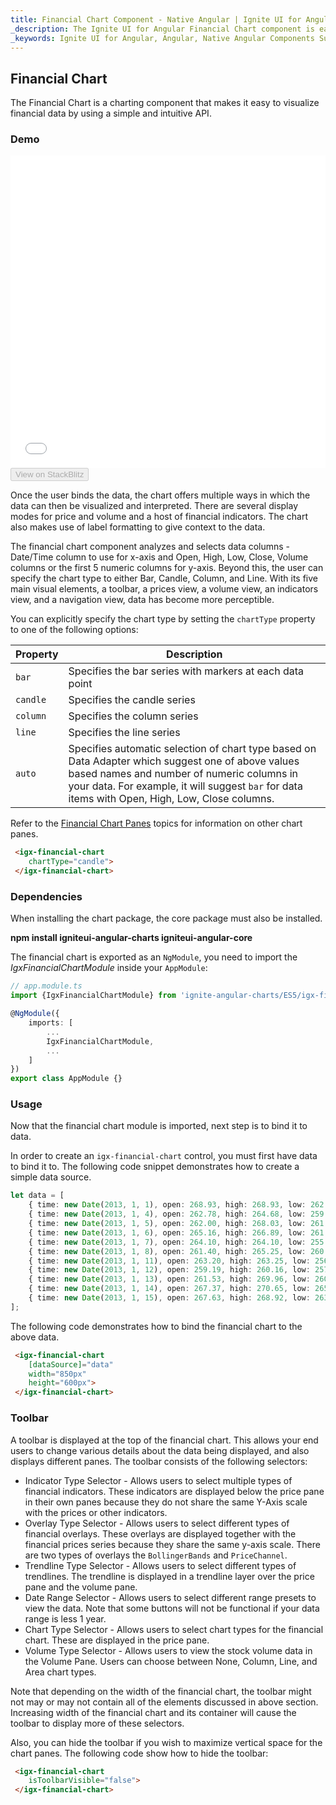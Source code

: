 ```yaml
---
title: Financial Chart Component - Native Angular | Ignite UI for Angular
_description: The Ignite UI for Angular Financial Chart component is easily configured to display financial data using a simple and intuitive API, as once the user binds the data, the chart offers multiple ways in which the data can then be visualized and interpreted.
_keywords: Ignite UI for Angular, Angular, Native Angular Components Suite, Native Angular Controls, Native Angular Components, Native Angular Components Library, Angular Chart, Angular Chart Control, Angular Chart Example, Angular Grid Component, Angular Chart Component, Angular Financial Chart
---
```

## Financial Chart

The Financial Chart is a charting component that makes it easy to visualize financial data by using a simple and intuitive API. 

### Demo

<div class="sample-container" style="height: 500px">
    <iframe id="financial-chart-overview-sample-iframe" src='{environment:demosBaseUrl}/charts/financial-chart-overview-sample' width="100%" height="100%" seamless frameBorder="0" onload="onSampleIframeContentLoaded(this);"></iframe>
</div>
<div>
    <button data-localize="stackblitz" disabled class="stackblitz-btn"   data-iframe-id="financial-chart-overview-sample-iframe" data-demos-base-url="{environment:demosBaseUrl}">View on StackBlitz
    </button>
</div>

<div class="divider--half"></div>

Once the user binds the data, the chart offers multiple ways in which the data can then be visualized and interpreted. There are several display modes for price and volume and a host of financial indicators. The chart also makes use of label formatting to give context to the data.

The financial chart component analyzes and selects data columns - Date/Time column to use for x-axis and Open, High, Low, Close, Volume columns or the first 5 numeric columns for y-axis. Beyond this, the user can specify the chart type to either Bar, Candle, Column, and Line. With its five main visual elements, a toolbar, a prices view, a volume view, an indicators view, and a navigation view, data has become more perceptible.

You can explicitly specify the chart type by setting the `chartType` property to one of the following options:

Property|Description
---|---
`bar`|Specifies the bar series with markers at each data point
`candle`|Specifies the candle series
`column`|Specifies the column series
`line`|Specifies the line series
`auto`|Specifies automatic selection of chart type based on Data Adapter which suggest one of above values based names and number of numeric columns in your data. For example, it will suggest `bar` for data items with Open, High, Low, Close columns.

Refer to the [Financial Chart Panes](financialchart_panes.md) topics for  information on other chart panes.

```html
 <igx-financial-chart
    chartType="candle">
 </igx-financial-chart>
```

### Dependencies

When installing the chart package, the core package must also be installed.

**npm install igniteui-angular-charts igniteui-angular-core**

The financial chart is exported as an `NgModule`, you need to import the _IgxFinancialChartModule_ inside your `AppModule`:

```typescript
// app.module.ts
import {IgxFinancialChartModule} from 'ignite-angular-charts/ES5/igx-financial-chart-module'

@NgModule({
    imports: [
        ...
        IgxFinancialChartModule,
        ...
    ]
})
export class AppModule {}
```

<div class="divider--half"></div>

### Usage
Now that the financial chart module is imported, next step is to bind it to data.

In order to create an `igx-financial-chart` control, you must first have data to bind it to. The following code snippet demonstrates how to create a simple data source.

```typescript
let data = [
	{ time: new Date(2013, 1, 1), open: 268.93, high: 268.93, low: 262.80, close: 265.00, volume: 6118146 },
	{ time: new Date(2013, 1, 4), open: 262.78, high: 264.68, low: 259.07, close: 259.98, volume: 3723793 },
	{ time: new Date(2013, 1, 5), open: 262.00, high: 268.03, low: 261.46, close: 266.89, volume: 4013780 },
	{ time: new Date(2013, 1, 6), open: 265.16, high: 266.89, low: 261.11, close: 262.22, volume: 2772204 },
	{ time: new Date(2013, 1, 7), open: 264.10, high: 264.10, low: 255.11, close: 260.23, volume: 3977065 },
	{ time: new Date(2013, 1, 8), open: 261.40, high: 265.25, low: 260.56, close: 261.95, volume: 3879628 },
	{ time: new Date(2013, 1, 11), open: 263.20, high: 263.25, low: 256.60, close: 257.21, volume: 3407457 },
	{ time: new Date(2013, 1, 12), open: 259.19, high: 260.16, low: 257.00, close: 258.70, volume: 2944730 },
	{ time: new Date(2013, 1, 13), open: 261.53, high: 269.96, low: 260.30, close: 269.47, volume: 5295786 },
	{ time: new Date(2013, 1, 14), open: 267.37, high: 270.65, low: 265.40, close: 269.24, volume: 3464080 },
	{ time: new Date(2013, 1, 15), open: 267.63, high: 268.92, low: 263.11, close: 265.09, volume: 3981233 }
];
```

The following code demonstrates how to bind the financial chart to the above data.

```html
 <igx-financial-chart
    [dataSource]="data"
    width="850px"
    height="600px">
 </igx-financial-chart>
```

### Toolbar
A toolbar is displayed at the top of the financial chart. This allows your end users to change various details about the data being displayed, and also displays different panes. The toolbar consists of the following selectors:
- Indicator Type Selector - Allows users to select multiple types of financial indicators. These indicators are displayed below the price pane in their own panes because they do not share the same Y-Axis scale with the prices or other indicators.
- Overlay Type Selector - Allows users to select different types of financial overlays. These overlays are displayed together with the financial prices series because they share the same y-axis scale. There are two types of overlays the `BollingerBands` and `PriceChannel`.
- Trendline Type Selector - Allows users to select different types of trendlines. The trendline is displayed in a trendline layer over the price pane and the volume pane.
- Date Range Selector - Allows users to select different range presets to view the data. Note that some buttons will not be functional if your data range is less 1 year.
- Chart Type Selector - Allows users to select chart types for the financial chart. These are displayed in the price pane.
- Volume Type Selector -  Allows users to view the stock volume data in the Volume Pane. Users can choose between None, Column, Line, and Area chart types.

Note that depending on the width of the financial chart, the toolbar might not may or may not contain all of the elements discussed in above section. Increasing width of the financial chart and its container will cause the toolbar to display more of these selectors.

Also, you can hide the toolbar if you wish to maximize vertical space for the chart panes. The following code show how to hide the toolbar:

```html
 <igx-financial-chart
    isToolbarVisible="false">
 </igx-financial-chart>
```